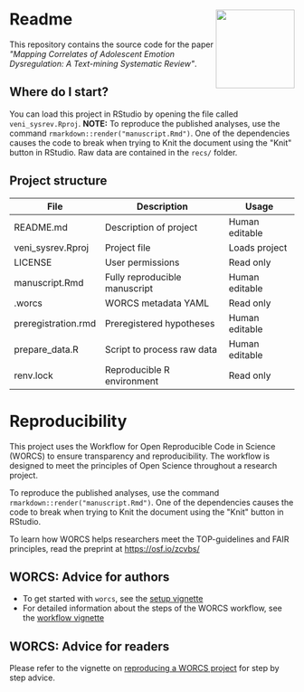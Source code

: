 # Readme <a href='https://osf.io/zcvbs/'><img src='worcs_icon.png' align="right" height="139" /></a>

This repository contains the source code for the paper *"Mapping Correlates of Adolescent Emotion Dysregulation: A Text-mining Systematic Review"*.

## Where do I start?

You can load this project in RStudio by opening the file called `veni_sysrev.Rproj`.
**NOTE:** To reproduce the published analyses, use the command `rmarkdown::render("manuscript.Rmd")`.
One of the dependencies causes the code to break when trying to Knit the document using the "Knit" button in RStudio.
Raw data are contained in the `recs/` folder.

## Project structure

<!--  You can add rows to this table, using "|" to separate columns.         -->
File                 | Description                | Usage         
-------------------- | -------------------------- | --------------
README.md            | Description of project     | Human editable
veni_sysrev.Rproj    | Project file               | Loads project 
LICENSE              | User permissions           | Read only     
manuscript.Rmd       | Fully reproducible manuscript | Human editable
.worcs               | WORCS metadata YAML        | Read only     
preregistration.rmd  | Preregistered hypotheses   | Human editable
prepare_data.R       | Script to process raw data | Human editable
renv.lock            | Reproducible R environment | Read only     

<!--  You can consider adding the following to this file:                    -->
<!--  * A citation reference for your project                                -->
<!--  * Contact information for questions/comments                           -->
<!--  * How people can offer to contribute to the project                    -->
<!--  * A contributor code of conduct, https://www.contributor-covenant.org/ -->

# Reproducibility

This project uses the Workflow for Open Reproducible Code in Science (WORCS) to
ensure transparency and reproducibility. The workflow is designed to meet the
principles of Open Science throughout a research project. 

To reproduce the published analyses, use the command `rmarkdown::render("manuscript.Rmd")`.
One of the dependencies causes the code to break when trying to Knit the document using the "Knit" button in RStudio.

To learn how WORCS helps researchers meet the TOP-guidelines and FAIR principles,
read the preprint at https://osf.io/zcvbs/

## WORCS: Advice for authors

* To get started with `worcs`, see the [setup vignette](https://cjvanlissa.github.io/worcs/articles/setup.html)
* For detailed information about the steps of the WORCS workflow, see the [workflow vignette](https://cjvanlissa.github.io/worcs/articles/workflow.html)

## WORCS: Advice for readers

Please refer to the vignette on [reproducing a WORCS project]() for step by step advice.
<!-- If your project deviates from the steps outlined in the vignette on     -->
<!-- reproducing a WORCS project, please provide your own advice for         -->
<!-- readers here.                                                           -->
